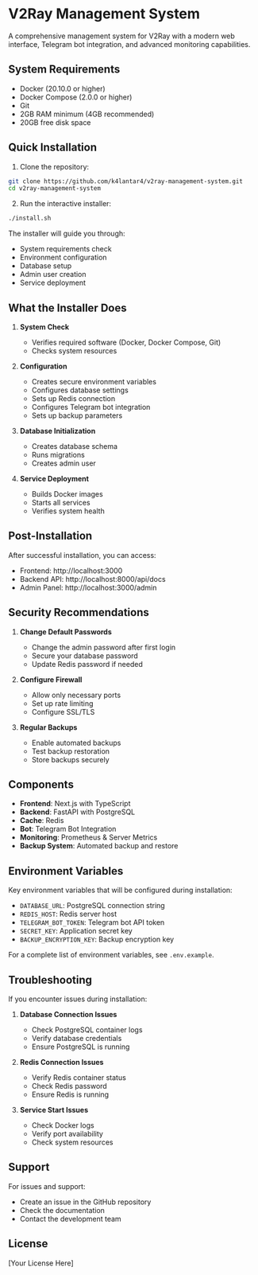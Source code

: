 # V2Ray Management System

A comprehensive management system for V2Ray with a modern web interface, Telegram bot integration, and advanced monitoring capabilities.

## System Requirements

- Docker (20.10.0 or higher)
- Docker Compose (2.0.0 or higher)
- Git
- 2GB RAM minimum (4GB recommended)
- 20GB free disk space

## Quick Installation

1. Clone the repository:
```bash
git clone https://github.com/k4lantar4/v2ray-management-system.git
cd v2ray-management-system
```

2. Run the interactive installer:
```bash
./install.sh
```

The installer will guide you through:
- System requirements check
- Environment configuration
- Database setup
- Admin user creation
- Service deployment

## What the Installer Does

1. **System Check**
   - Verifies required software (Docker, Docker Compose, Git)
   - Checks system resources

2. **Configuration**
   - Creates secure environment variables
   - Configures database settings
   - Sets up Redis connection
   - Configures Telegram bot integration
   - Sets up backup parameters

3. **Database Initialization**
   - Creates database schema
   - Runs migrations
   - Creates admin user

4. **Service Deployment**
   - Builds Docker images
   - Starts all services
   - Verifies system health

## Post-Installation

After successful installation, you can access:

- Frontend: http://localhost:3000
- Backend API: http://localhost:8000/api/docs
- Admin Panel: http://localhost:3000/admin

## Security Recommendations

1. **Change Default Passwords**
   - Change the admin password after first login
   - Secure your database password
   - Update Redis password if needed

2. **Configure Firewall**
   - Allow only necessary ports
   - Set up rate limiting
   - Configure SSL/TLS

3. **Regular Backups**
   - Enable automated backups
   - Test backup restoration
   - Store backups securely

## Components

- **Frontend**: Next.js with TypeScript
- **Backend**: FastAPI with PostgreSQL
- **Cache**: Redis
- **Bot**: Telegram Bot Integration
- **Monitoring**: Prometheus & Server Metrics
- **Backup System**: Automated backup and restore

## Environment Variables

Key environment variables that will be configured during installation:

- `DATABASE_URL`: PostgreSQL connection string
- `REDIS_HOST`: Redis server host
- `TELEGRAM_BOT_TOKEN`: Telegram bot API token
- `SECRET_KEY`: Application secret key
- `BACKUP_ENCRYPTION_KEY`: Backup encryption key

For a complete list of environment variables, see `.env.example`.

## Troubleshooting

If you encounter issues during installation:

1. **Database Connection Issues**
   - Check PostgreSQL container logs
   - Verify database credentials
   - Ensure PostgreSQL is running

2. **Redis Connection Issues**
   - Verify Redis container status
   - Check Redis password
   - Ensure Redis is running

3. **Service Start Issues**
   - Check Docker logs
   - Verify port availability
   - Check system resources

## Support

For issues and support:
- Create an issue in the GitHub repository
- Check the documentation
- Contact the development team

## License

[Your License Here]
